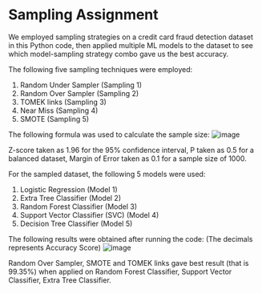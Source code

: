 # Sampling Assignment

We employed sampling strategies on a credit card fraud detection dataset in this Python code, then applied multiple ML models to the dataset to see which model-sampling strategy combo gave us the best accuracy.

The following five sampling techniques were employed:
1. Random Under Sampler (Sampling 1)
2. Random Over Sampler (Sampling 2)
3. TOMEK links (Sampling 3)
4. Near Miss (Sampling 4)
5. SMOTE (Sampling 5)

The following formula was used to calculate the sample size: 
![image](https://user-images.githubusercontent.com/76558062/220184739-cfdc6f01-6ed3-48c5-8486-7a21509d48eb.png)

Z-score taken as 1.96 for the 95% confidence interval, P taken as 0.5 for a balanced dataset, Margin of Error taken as 0.1 for a sample size of 1000.

For the sampled dataset, the following 5 models were used:
1. Logistic Regression (Model 1)
2. Extra Tree Classifier (Model 2)
3. Random Forest Classifier (Model 3)
4. Support Vector Classifier (SVC) (Model 4)
5. Decision Tree Classifier (Model 5)

The following results were obtained after running the code:
(The decimals represents Accuracy Score)
![image](https://user-images.githubusercontent.com/76558062/220185643-e7df0ec4-c456-40a1-8beb-ec339f3e9341.png)

Random Over Sampler, SMOTE and TOMEK links gave best result (that is 99.35%) when applied on Random Forest Classifier, Support Vector Classifier, Extra Tree Classifier.
